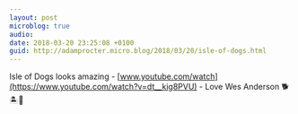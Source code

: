 ```yaml
---
layout: post
microblog: true
audio: 
date: 2018-03-20 23:25:08 +0100
guid: http://adamprocter.micro.blog/2018/03/20/isle-of-dogs.html
---
```

Isle of Dogs looks amazing - [www.youtube.com/watch](https://www.youtube.com/watch?v=dt__kig8PVU) - Love Wes Anderson 🐕 🏝💛
